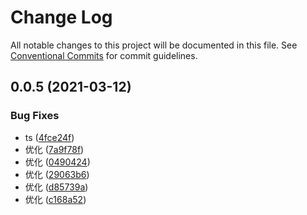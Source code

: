 # Change Log

All notable changes to this project will be documented in this file.
See [Conventional Commits](https://conventionalcommits.org) for commit guidelines.

## 0.0.5 (2021-03-12)


### Bug Fixes

* ts ([4fce24f](https://github.com/williampang2021/common-utils-lib/commit/4fce24fde26b974811160d901717b677e707f5cc))
* 优化 ([7a9f78f](https://github.com/williampang2021/common-utils-lib/commit/7a9f78ffa3c4b0aa50c3a798ff1ed15a49b79d1a))
* 优化 ([0490424](https://github.com/williampang2021/common-utils-lib/commit/0490424495129f9f2affce074a5ea5263c57e355))
* 优化 ([29063b6](https://github.com/williampang2021/common-utils-lib/commit/29063b6e27ec2537ba5980db9b9033868f0bb093))
* 优化 ([d85739a](https://github.com/williampang2021/common-utils-lib/commit/d85739a2e5eb03bce23358443952758c25a235c4))
* 优化 ([c168a52](https://github.com/williampang2021/common-utils-lib/commit/c168a525406f6910e62f366a6d5b751f1d61b627))

